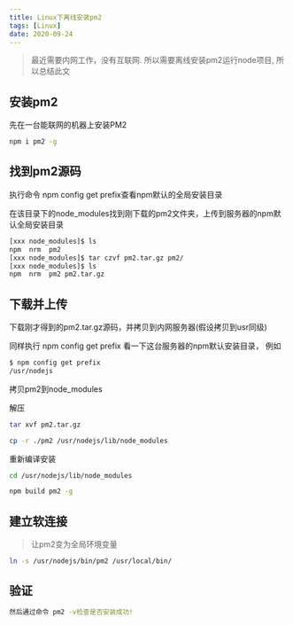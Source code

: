 ```yaml
---
title: Linux下离线安装pm2
tags: [Linux]
date: 2020-09-24
---
```


> 最近需要内网工作，没有互联网. 所以需要离线安装pm2运行node项目, 所以总结此文

## 安装pm2

先在一台能联网的机器上安装PM2

```sh
npm i pm2 -g
```

## 找到pm2源码

执行命令 npm config get prefix查看npm默认的全局安装目录

在该目录下的node_modules找到刚下载的pm2文件夹，上传到服务器的npm默认全局安装目录

```sh
[xxx node_modules]$ ls
npm  nrm  pm2
[xxx node_modules]$ tar czvf pm2.tar.gz pm2/
[xxx node_modules]$ ls
npm  nrm  pm2 pm2.tar.gz
```

## 下载并上传

下载刚才得到的pm2.tar.gz源码，并拷贝到内网服务器(假设拷贝到usr同级)

同样执行 npm config get prefix 看一下这台服务器的npm默认安装目录， 例如

```bash
$ npm config get prefix
/usr/nodejs
```

拷贝pm2到node_modules

解压

```bash
tar xvf pm2.tar.gz
```

```bash
cp -r ./pm2 /usr/nodejs/lib/node_modules
```
重新编译安装

```bash
cd /usr/nodejs/lib/node_modules

npm build pm2 -g
```

## 建立软连接

> 让pm2变为全局环境变量

```bash
ln -s /usr/nodejs/bin/pm2 /usr/local/bin/
```

## 验证
```bash
然后通过命令 pm2 -v检查是否安装成功!
```


